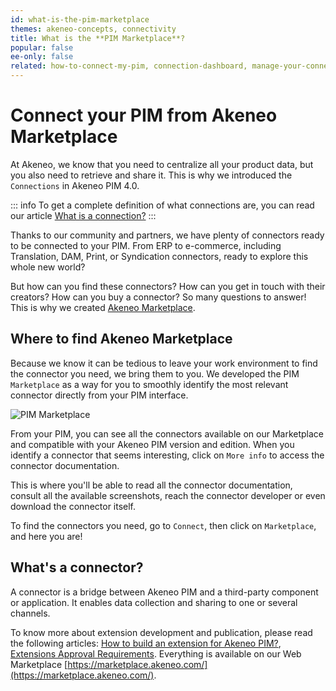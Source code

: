 ```yaml
---
id: what-is-the-pim-marketplace
themes: akeneo-concepts, connectivity
title: What is the **PIM Marketplace**?
popular: false
ee-only: false
related: how-to-connect-my-pim, connection-dashboard, manage-your-connections
---
```


# Connect your PIM from Akeneo Marketplace

At Akeneo, we know that you need to centralize all your product data, but you also need to retrieve and share it. This is why we introduced the `Connections` in Akeneo PIM 4.0.

::: info
To get a complete definition of what connections are, you can read our article [What is a connection?](what-is-a-connection.html)
:::

Thanks to our community and partners, we have plenty of connectors ready to be connected to your PIM. 
From ERP to e-commerce, including Translation, DAM, Print, or Syndication connectors, ready to explore this whole new world?

But how can you find these connectors? How can you get in touch with their creators? How can you buy a connector? So many questions to answer! This is why we created [Akeneo Marketplace](https://marketplace.akeneo.com/).

## Where to find Akeneo Marketplace

Because we know it can be tedious to leave your work environment to find the connector you need, we bring them to you. We developed the PIM `Marketplace` as a way for you to smoothly identify the most relevant connector directly from your PIM interface.

![PIM Marketplace](../img/Pim-marketplace.png)

From your PIM, you can see all the connectors available on our Marketplace and compatible with your Akeneo PIM version and edition. When you identify a connector that seems interesting, click on `More info` to access the connector documentation. 

This is where you'll be able to read all the connector documentation, consult all the available screenshots, reach the connector developer or even download the connector itself. 

To find the connectors you need, go to `Connect`, then click on `Marketplace`, and here you are! 

## What's a connector?
A connector is a bridge between Akeneo PIM and a third-party component or application. 
It enables data collection and sharing to one or several channels. 


To know more about extension development and publication, please read the following articles: [How to build an extension for Akeneo PIM?](https://marketplace.akeneo.com/how-build-extension-akeneo-pim), [Extensions Approval Requirements](https://marketplace.akeneo.com/extensions-approval-requirements). Everything is available on our Web Marketplace [https://marketplace.akeneo.com/](https://marketplace.akeneo.com/). 

